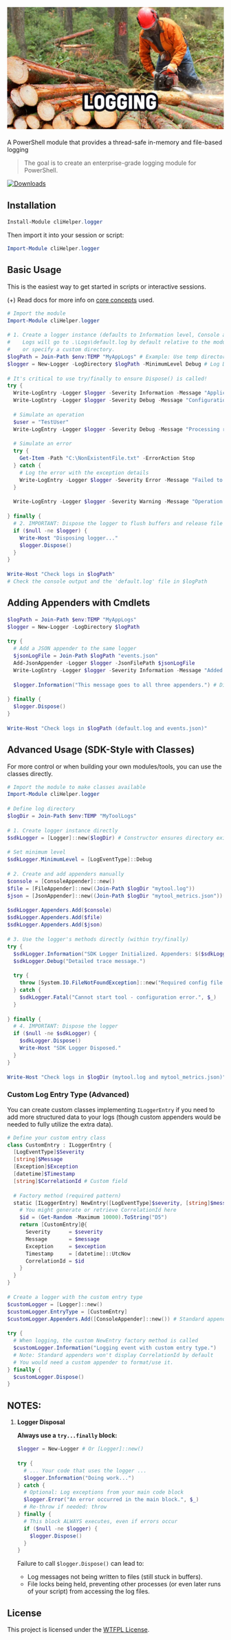 ﻿## [![cliHelper.logger](docs/images/logging.png)](https://www.PowerShellgallery.com/packages/cliHelper.logger)

A PowerShell module that provides a thread-safe in-memory and file-based logging

>The goal is to create an enterprise-grade logging module for PowerShell.

[![Downloads](https://img.shields.io/powershellgallery/dt/cliHelper.logger.svg?style=flat&logo=powershell&color=blue)](https://www.PowerShellgallery.com/packages/cliHelper.logger)

## Installation

```PowerShell
Install-Module cliHelper.logger
```

Then import it into your session or script:

```PowerShell
Import-Module cliHelper.logger
```

## Basic Usage

This is the easiest way to get started in scripts or interactive sessions.

(+) Read docs for more info on [core concepts](docs/Readme.md) used.

```PowerShell
# Import the module
Import-Module cliHelper.logger

# 1. Create a logger instance (defaults to Information level, Console and File appenders)
#    Logs will go to .\Logs\default.log by default relative to the module path,
#    or specify a custom directory.
$logPath = Join-Path $env:TEMP "MyAppLogs" # Example: Use temp directory
$logger = New-Logger -LogDirectory $logPath -MinimumLevel Debug # Log Debug and higher

# It's critical to use try/finally to ensure Dispose() is called!
try {
  Write-LogEntry -Logger $logger -Severity Information -Message "Application started in directory: $logPath"
  Write-LogEntry -Logger $logger -Severity Debug -Message "Configuration loaded."

  # Simulate an operation
  $user = "TestUser"
  Write-LogEntry -Logger $logger -Severity Debug -Message "Processing request for user: $user"

  # Simulate an error
  try {
    Get-Item -Path "C:\NonExistentFile.txt" -ErrorAction Stop
  } catch {
    # Log the error with the exception details
    Write-LogEntry -Logger $logger -Severity Error -Message "Failed to access critical file." -Exception $_
  }

  Write-LogEntry -Logger $logger -Severity Warning -Message "Operation completed with warnings."

} finally {
  # 2. IMPORTANT: Dispose the logger to flush buffers and release file handles
  if ($null -ne $logger) {
    Write-Host "Disposing logger..."
    $logger.Dispose()
  }
}

Write-Host "Check logs in $logPath"
# Check the console output and the 'default.log' file in $logPath
```

## Adding Appenders with Cmdlets

```PowerShell
$logPath = Join-Path $env:TEMP "MyAppLogs"
$logger = New-Logger -LogDirectory $logPath

try {
  # Add a JSON appender to the same logger
  $jsonLogFile = Join-Path $logPath "events.json"
  Add-JsonAppender -Logger $logger -JsonFilePath $jsonLogFile
  Write-LogEntry -Logger $logger -Severity Information -Message "Added JSON appender. Logs now go to Console, default.log, and events.json"

  $logger.Information("This message goes to all three appenders.") # Direct method call also works

} finally {
  $logger.Dispose()
}

Write-Host "Check logs in $logPath (default.log and events.json)"
```

## Advanced Usage (SDK-Style with Classes)

For more control or when building your own modules/tools, you can use the classes directly.

```PowerShell
# Import the module to make classes available
Import-Module cliHelper.logger

# Define log directory
$logDir = Join-Path $env:TEMP "MyToolLogs"

# 1. Create logger instance directly
$sdkLogger = [Logger]::new($logDir) # Constructor ensures directory exists

# Set minimum level
$sdkLogger.MinimumLevel = [LogEventType]::Debug

# 2. Create and add appenders manually
$console = [ConsoleAppender]::new()
$file = [FileAppender]::new((Join-Path $logDir "mytool.log"))
$json = [JsonAppender]::new((Join-Path $logDir "mytool_metrics.json"))

$sdkLogger.Appenders.Add($console)
$sdkLogger.Appenders.Add($file)
$sdkLogger.Appenders.Add($json)

# 3. Use the logger's methods directly (within try/finally)
try {
  $sdkLogger.Information("SDK Logger Initialized. Appenders: $($sdkLogger.Appenders.Count)")
  $sdkLogger.Debug("Detailed trace message.")

  try {
    throw [System.IO.FileNotFoundException]::new("Required config file missing", "config.xml")
  } catch {
    $sdkLogger.Fatal("Cannot start tool - configuration error.", $_)
  }

} finally {
  # 4. IMPORTANT: Dispose the logger
  if ($null -ne $sdkLogger) {
    $sdkLogger.Dispose()
    Write-Host "SDK Logger Disposed."
  }
}

Write-Host "Check logs in $logDir (mytool.log and mytool_metrics.json)"
```

### Custom Log Entry Type (Advanced)

You can create custom classes implementing `ILoggerEntry` if you need to add more structured data to your logs (though custom appenders would be needed to fully utilize the extra data).

```PowerShell
# Define your custom entry class
class CustomEntry : ILoggerEntry {
  [LogEventType]$Severity
  [string]$Message
  [Exception]$Exception
  [datetime]$Timestamp
  [string]$CorrelationId # Custom field

  # Factory method (required pattern)
  static [ILoggerEntry] NewEntry([LogEventType]$severity, [string]$message, [System.Exception]$exception) {
    # You might generate or retrieve CorrelationId here
    $id = (Get-Random -Maximum 10000).ToString("D5")
    return [CustomEntry]@{
      Severity      = $severity
      Message       = $message
      Exception     = $exception
      Timestamp     = [datetime]::UtcNow
      CorrelationId = $id
    }
  }
}

# Create a logger with the custom entry type
$customLogger = [Logger]::new()
$customLogger.EntryType = [CustomEntry]
$customLogger.Appenders.Add([ConsoleAppender]::new()) # Standard appender

try {
  # When logging, the custom NewEntry factory method is called
  $customLogger.Information("Logging event with custom entry type.")
  # Note: Standard appenders won't display CorrelationId by default
  # You would need a custom appender to format/use it.
} finally {
  $customLogger.Dispose()
}
```

## NOTES:

1. **Logger Disposal**

    **Always use a `try...finally` block:**

    ```PowerShell
    $logger = New-Logger # Or [Logger]::new()

    try {
      # ... Your code that uses the logger ...
      $logger.Information("Doing work...")
    } catch {
      # Optional: Log exceptions from your main code block
      $logger.Error("An error occurred in the main block.", $_)
      # Re-throw if needed: throw
    } finally {
      # This block ALWAYS executes, even if errors occur
      if ($null -ne $logger) {
        $logger.Dispose()
      }
    }
    ```
    Failure to call `$logger.Dispose()` can lead to:
      *   Log messages not being written to files (still stuck in buffers).
      *   File locks being held, preventing other processes (or even later runs of your script) from accessing the log files.

## License

This project is licensed under the [WTFPL License](LICENSE).
